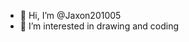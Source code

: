 - 👋 Hi, I’m @Jaxon201005
- 👀 I’m interested in drawing and coding

<!---
Jaxon201005/Jaxon201005 is a ✨ special ✨ repository because its `README.md` (this file) appears on your GitHub profile.
You can click the Preview link to take a look at your changes.
--->
